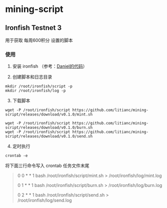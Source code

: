 # mining-script

## Ironfish Testnet 3

用于获取 每周600积分 设置的脚本

### 使用
1. 安装 ironfish （参考：[Daniel的代码](https://github.com/8hfq/Daniel-onekey-install/releases/download/1.6.0/ironfish3-daniel.sh)）

2. 创建脚本和日志目录

```
mkdir /root/ironfish/script -p
mkdir /root/ironfish/log -p
```

3. 下载脚本
```
wget -P /root/ironfish/script https://github.com/litianc/mining-script/releases/download/v0.1.0/mint.sh

wget -P /root/ironfish/script https://github.com/litianc/mining-script/releases/download/v0.1.0/burn.sh
wget -P /root/ironfish/script https://github.com/litianc/mining-script/releases/download/v0.1.0/send.sh
```

4. 定时执行

```
crontab -e
```

将下面三行命令写入 crontab 任务文件末尾
> 0 0 * * 1 bash /root/ironfish/script/mint.sh > /root/ironfish/log/mint.log
>
> 0 1 * * 1 bash /root/ironfish/script/burn.sh > /root/ironfish/log/burn.log
>
> 0 2 * * 1 bash /root/ironfish/script/send.sh > /root/ironfish/log/send.log